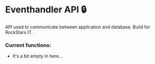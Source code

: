 # Eventhandler API :lock:
API used to communicate between application and database. Build for RockStars IT.

### Current functions:
- It's a bit empty in here...
